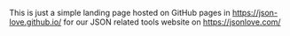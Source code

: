 This is just a simple landing page hosted on GitHub pages in https://json-love.github.io/ for our JSON related tools website on https://jsonlove.com/

